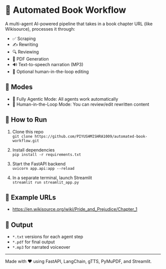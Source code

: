 # 🤖 Automated Book Workflow

A multi-agent AI-powered pipeline that takes in a book chapter URL (like Wikisource), processes it through:

- ✅ Scraping
- ✍️ Rewriting
- 🔍 Reviewing
- 📕 PDF Generation
- 🔊 Text-to-speech narration (MP3)
- 👤 Optional human-in-the-loop editing

## 🧠 Modes

- 🔁 Fully Agentic Mode: All agents work automatically
- 👤 Human-in-the-Loop Mode: You can review/edit rewritten content

## 🚀 How to Run

1. Clone this repo  
   `git clone https://github.com/PIYUSHMISHRA1009/automated-book-workflow.git`

2. Install dependencies  
   `pip install -r requirements.txt`

3. Start the FastAPI backend  
   `uvicorn app.api:app --reload`

4. In a separate terminal, launch Streamlit  
   `streamlit run streamlit_app.py`

## 🧪 Example URLs

- https://en.wikisource.org/wiki/Pride_and_Prejudice/Chapter_1

## 📂 Output

- `*.txt` versions for each agent step
- `*.pdf` for final output
- `*.mp3` for narrated voiceover

---

Made with ❤️ using FastAPI, LangChain, gTTS, PyMuPDF, and Streamlit.
